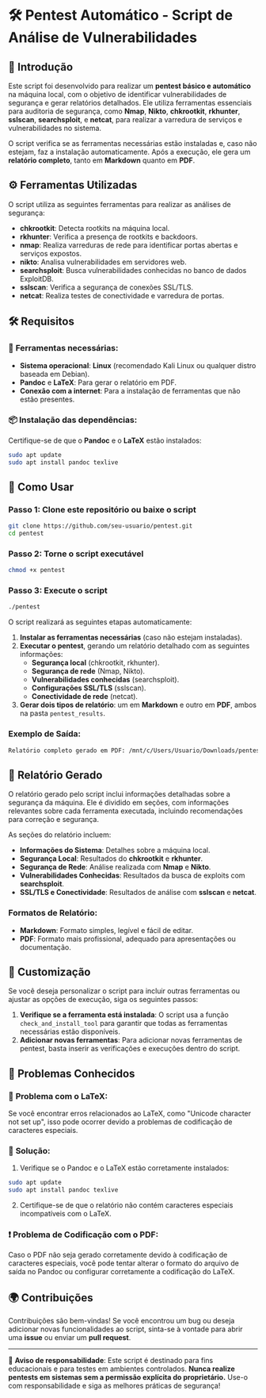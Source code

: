 
# 🛠️ **Pentest Automático - Script de Análise de Vulnerabilidades**

## 🚀 **Introdução**

Este script foi desenvolvido para realizar um **pentest básico e automático** na máquina local, com o objetivo de identificar vulnerabilidades de segurança e gerar relatórios detalhados. Ele utiliza ferramentas essenciais para auditoria de segurança, como **Nmap**, **Nikto**, **chkrootkit**, **rkhunter**, **sslscan**, **searchsploit**, e **netcat**, para realizar a varredura de serviços e vulnerabilidades no sistema.

O script verifica se as ferramentas necessárias estão instaladas e, caso não estejam, faz a instalação automaticamente. Após a execução, ele gera um **relatório completo**, tanto em **Markdown** quanto em **PDF**.

## ⚙️ **Ferramentas Utilizadas**

O script utiliza as seguintes ferramentas para realizar as análises de segurança:

- **chkrootkit**: Detecta rootkits na máquina local.
- **rkhunter**: Verifica a presença de rootkits e backdoors.
- **nmap**: Realiza varreduras de rede para identificar portas abertas e serviços expostos.
- **nikto**: Analisa vulnerabilidades em servidores web.
- **searchsploit**: Busca vulnerabilidades conhecidas no banco de dados ExploitDB.
- **sslscan**: Verifica a segurança de conexões SSL/TLS.
- **netcat**: Realiza testes de conectividade e varredura de portas.

## 🛠️ **Requisitos**

### 🔧 **Ferramentas necessárias**:

- **Sistema operacional**: **Linux** (recomendado Kali Linux ou qualquer distro baseada em Debian).
- **Pandoc** e **LaTeX**: Para gerar o relatório em PDF.
- **Conexão com a internet**: Para a instalação de ferramentas que não estão presentes.

### 📦 **Instalação das dependências**:

Certifique-se de que o **Pandoc** e o **LaTeX** estão instalados:

```bash
sudo apt update
sudo apt install pandoc texlive
```

## 📜 **Como Usar**

### Passo 1: Clone este repositório ou baixe o script

```bash
git clone https://github.com/seu-usuario/pentest.git
cd pentest
```

### Passo 2: Torne o script executável

```bash
chmod +x pentest
```

### Passo 3: Execute o script

```bash
./pentest
```

O script realizará as seguintes etapas automaticamente:

1. **Instalar as ferramentas necessárias** (caso não estejam instaladas).
2. **Executar o pentest**, gerando um relatório detalhado com as seguintes informações:
    - **Segurança local** (chkrootkit, rkhunter).
    - **Segurança de rede** (Nmap, Nikto).
    - **Vulnerabilidades conhecidas** (searchsploit).
    - **Configurações SSL/TLS** (sslscan).
    - **Conectividade de rede** (netcat).
3. **Gerar dois tipos de relatório**: um em **Markdown** e outro em **PDF**, ambos na pasta `pentest_results`.

### Exemplo de Saída:

```bash
Relatório completo gerado em PDF: /mnt/c/Users/Usuario/Downloads/pentest_results/pentest_report_2024-11-17_19-58.pdf
```

## 📄 **Relatório Gerado**

O relatório gerado pelo script inclui informações detalhadas sobre a segurança da máquina. Ele é dividido em seções, com informações relevantes sobre cada ferramenta executada, incluindo recomendações para correção e segurança.

As seções do relatório incluem:

- **Informações do Sistema**: Detalhes sobre a máquina local.
- **Segurança Local**: Resultados do **chkrootkit** e **rkhunter**.
- **Segurança de Rede**: Análise realizada com **Nmap** e **Nikto**.
- **Vulnerabilidades Conhecidas**: Resultados da busca de exploits com **searchsploit**.
- **SSL/TLS e Conectividade**: Resultados de análise com **sslscan** e **netcat**.

### Formatos de Relatório:

- **Markdown**: Formato simples, legível e fácil de editar.
- **PDF**: Formato mais profissional, adequado para apresentações ou documentação.

## 🔧 **Customização**

Se você deseja personalizar o script para incluir outras ferramentas ou ajustar as opções de execução, siga os seguintes passos:

1. **Verifique se a ferramenta está instalada**: O script usa a função `check_and_install_tool` para garantir que todas as ferramentas necessárias estão disponíveis.
2. **Adicionar novas ferramentas**: Para adicionar novas ferramentas de pentest, basta inserir as verificações e execuções dentro do script.

## 🐞 **Problemas Conhecidos**

### 🛑 **Problema com o LaTeX**:

Se você encontrar erros relacionados ao LaTeX, como "Unicode character not set up", isso pode ocorrer devido a problemas de codificação de caracteres especiais.

### 🔧 **Solução**:

1. Verifique se o Pandoc e o LaTeX estão corretamente instalados:

```bash
sudo apt update
sudo apt install pandoc texlive
```

2. Certifique-se de que o relatório não contém caracteres especiais incompatíveis com o LaTeX.

### ❗ **Problema de Codificação com o PDF**:

Caso o PDF não seja gerado corretamente devido à codificação de caracteres especiais, você pode tentar alterar o formato do arquivo de saída no Pandoc ou configurar corretamente a codificação do LaTeX.

## 🌍 **Contribuições**

Contribuições são bem-vindas! Se você encontrou um bug ou deseja adicionar novas funcionalidades ao script, sinta-se à vontade para abrir uma **issue** ou enviar um **pull request**.

---

🚨 **Aviso de responsabilidade**: Este script é destinado para fins educacionais e para testes em ambientes controlados. **Nunca realize pentests em sistemas sem a permissão explícita do proprietário.** Use-o com responsabilidade e siga as melhores práticas de segurança!
